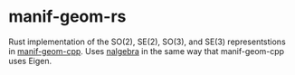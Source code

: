 # manif-geom-rs

Rust implementation of the SO(2), SE(2), SO(3), and SE(3) representstions in [manif-geom-cpp](https://github.com/goromal/manif-geom-cpp). Uses [nalgebra](https://nalgebra.org/) in the same way that manif-geom-cpp uses Eigen.

